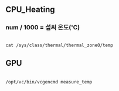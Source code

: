 ## CPU_Heating
### num / 1000 = 섭씨 온도('C)
<code>
cat /sys/class/thermal/thermal_zone0/temp
</code>


## GPU

<code>
/opt/vc/bin/vcgencmd measure_temp
</code>
